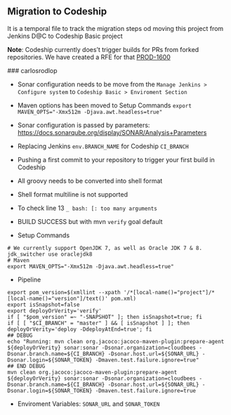 ## Migration to Codeship

It is a temporal file to track the migration steps od moving this project from Jenkins D@C to Codeship Basic project

**Note**: Codeship currently does’t trigger builds for PRs from forked repositories. We have created a RFE for that [PROD-1600](https://cloudbees.atlassian.net/browse/PROD-1600)

### carlosrodlop

* Sonar configuration needs to be move from the `Manage Jenkins > Configure system` to `Codeship Basic > Enviroment Section`
* Maven options has been moved to Setup Commands `export MAVEN_OPTS="-Xmx512m -Djava.awt.headless=true"`
* Sonar configuration is passed by parameters: https://docs.sonarqube.org/display/SONAR/Analysis+Parameters
* Replacing Jenkins `env.BRANCH_NAME` for Codeship `CI_BRANCH`
* Pushing a first commit to your repository to trigger your first build in Codeship
* All groovy needs to be converted into shell format
* Shell format multiline is not supported
* To check line 13 `_ bash: [: too many arguments`
* BUILD SUCCESS but with mvn `verify` goal default

* Setup Commands

```
# We currently support OpenJDK 7, as well as Oracle JDK 7 & 8.
jdk_switcher use oraclejdk8
# Maven
export MAVEN_OPTS="-Xmx512m -Djava.awt.headless=true"
```

* Pipeline

```
export pom_version=$(xmllint --xpath '/*[local-name()="project"]/*[local-name()="version"]/text()' pom.xml)
export isSnapshot=false
export deployOrVerity='verify'
if [ "$pom_version" =~ "-SNAPSHOT" ]; then isSnapshot=true; fi
if [ [ "$CI_BRANCH" = "master" ] && [ isSnapshot ] ]; then deployOrVerity='deploy -DdeployAtEnd=true'; fi
## DEBUG
echo "Running: mvn clean org.jacoco:jacoco-maven-plugin:prepare-agent ${deployOrVerity} sonar:sonar -Dsonar.organization=cloudbees -Dsonar.branch.name=${CI_BRANCH} -Dsonar.host.url=${SONAR_URL} -Dsonar.login=${SONAR_TOKEN} -Dmaven.test.failure.ignore=true"
## END DEBUG
mvn clean org.jacoco:jacoco-maven-plugin:prepare-agent ${deployOrVerity} sonar:sonar -Dsonar.organization=cloudbees -Dsonar.branch.name=${CI_BRANCH} -Dsonar.host.url=${SONAR_URL} -Dsonar.login=${SONAR_TOKEN} -Dmaven.test.failure.ignore=true
```

* Enviroment Variables: `SONAR_URL` and `SONAR_TOKEN`
